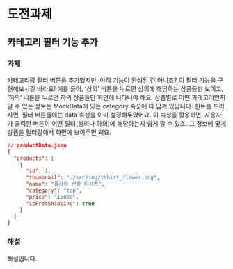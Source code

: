 # 도전과제

## 카테고리 필터 기능 추가

### 과제

카테고리랑 필터 버튼을 추가했지만, 아직 기능이 완성된 건 아니죠? 이 필터 기능을 구현해보시길 바라요! 예를 들어, ‘상의’ 버튼을 누르면 상의에 해당하는 상품들만 보이고, ‘하의’ 버튼을 누르면 하의 상품들만 화면에 나타나야 해요. 상품별로 어떤 카테고리인지 알 수 있는 정보는 MockData에 있는 category 속성에 다 담겨 있답니다.
힌트를 드리자면, 필터 버튼들에는 data 속성을 이미 설정해두었어요. 이 속성을 활용하면, 사용자가 클릭한 버튼이 어떤 필터(상의나 하의)에 해당하는지 쉽게 알 수 있죠. 그 정보에 맞게 상품을 필터링해서 화면에 보여주면 돼요.

```json
// productData.json
{
  "products": [
    {
      "id": 1,
      "thumbnail": "./src/img/tshirt_flower.png",
      "name": "플라워 반팔 티셔츠",
      "category": "top",
      "price": "15000",
      "isFreeShipping": true
    }
  ]
}
```

### 해설

해설입니다.
